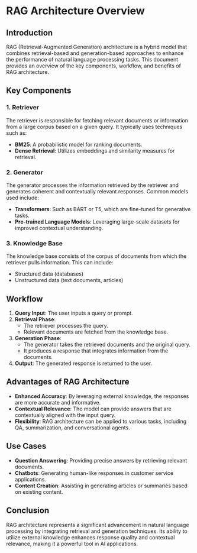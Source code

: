 # RAG Architecture Overview

## Introduction
RAG (Retrieval-Augmented Generation) architecture is a hybrid model that combines retrieval-based and generation-based approaches to enhance the performance of natural language processing tasks. This document provides an overview of the key components, workflow, and benefits of RAG architecture.

## Key Components

### 1. Retriever
The retriever is responsible for fetching relevant documents or information from a large corpus based on a given query. It typically uses techniques such as:

- **BM25**: A probabilistic model for ranking documents.
- **Dense Retrieval**: Utilizes embeddings and similarity measures for retrieval.

### 2. Generator
The generator processes the information retrieved by the retriever and generates coherent and contextually relevant responses. Common models used include:

- **Transformers**: Such as BART or T5, which are fine-tuned for generative tasks.
- **Pre-trained Language Models**: Leveraging large-scale datasets for improved contextual understanding.

### 3. Knowledge Base
The knowledge base consists of the corpus of documents from which the retriever pulls information. This can include:

- Structured data (databases)
- Unstructured data (text documents, articles)

## Workflow

1. **Query Input**: The user inputs a query or prompt.
2. **Retrieval Phase**:
   - The retriever processes the query.
   - Relevant documents are fetched from the knowledge base.
3. **Generation Phase**:
   - The generator takes the retrieved documents and the original query.
   - It produces a response that integrates information from the documents.
4. **Output**: The generated response is returned to the user.

## Advantages of RAG Architecture

- **Enhanced Accuracy**: By leveraging external knowledge, the responses are more accurate and informative.
- **Contextual Relevance**: The model can provide answers that are contextually aligned with the input query.
- **Flexibility**: RAG architecture can be applied to various tasks, including QA, summarization, and conversational agents.

## Use Cases

- **Question Answering**: Providing precise answers by retrieving relevant documents.
- **Chatbots**: Generating human-like responses in customer service applications.
- **Content Creation**: Assisting in generating articles or summaries based on existing content.

## Conclusion
RAG architecture represents a significant advancement in natural language processing by integrating retrieval and generation techniques. Its ability to utilize external knowledge enhances response quality and contextual relevance, making it a powerful tool in AI applications.